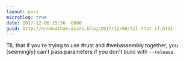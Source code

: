 ```yaml
---
layout: post
microblog: true
date: 2017-12-06 15:56 -0800
guid: http://nnnnnathan.micro.blog/2017/12/06/til-that-if.html
---
```

TIL that if you're trying to use #rust and #webassembly together, you [seemingly] can't pass parameters if you don't build with `--release`.
